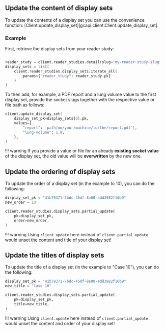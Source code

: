 

## Update the **content** of display sets

To update the contents of a display set you can use the convenience function: [Client.update_display_set][gcapi.client.Client.update_display_set].

### Example

First, retrieve the display sets from your reader study:

```Python

reader_study = client.reader_studies.detail(slug="my-reader-study-slug")
display_sets = list(
    client.reader_studies.display_sets.iterate_all(
        params={"reader_study": reader_study.pk}
    )
)
```

To then add, for example, a PDF report and a lung volume
value to the first display set, provide the socket slugs together
with the respective value or file path as follows:

```python
client.update_display_set(
    display_set_pk=display_sets[0].pk,
    values={
        "report": 'path/on/your/machine/to/the/report.pdf'],
        "lung-volume": 1.9,
    },
)
```

!!! warning
    If you provide a value or file for an already **existing socket value** of the display set, the old value will be **overwritten** by the new one.


## Update the **ordering** of display sets

To update the order of a display set (in the example to 10), you can do the following:

```Python
display_set_pk = "41b79371-7bdc-45df-8e00-add3982f16b9"
new_order = 10

client.reader_studies.display_sets.partial_update(
    pk=display_set_pk,
    order=new_order,
)
```
!!! warning
    Using `client.update` here instead of `client.partial_update` would unset the content and title of your display set!

## Update the **titles** of display sets

To update the title of a display set (in the example to "Case 10"), you can do the following:

```Python
display_set_pk = "41b79371-7bdc-45df-8e00-add3982f16b9"
new_title = "Case 10"

client.reader_studies.display_sets.partial_update(
    pk=display_set_pk,
    title=new_title,
)
```

!!! warning
    Using `client.update` here instead of `client.partial_update` would unset the content and order of your display set!
